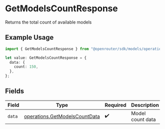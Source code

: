 # GetModelsCountResponse

Returns the total count of available models

## Example Usage

```typescript
import { GetModelsCountResponse } from "@openrouter/sdk/models/operations";

let value: GetModelsCountResponse = {
  data: {
    count: 150,
  },
};
```

## Fields

| Field                                                                          | Type                                                                           | Required                                                                       | Description                                                                    |
| ------------------------------------------------------------------------------ | ------------------------------------------------------------------------------ | ------------------------------------------------------------------------------ | ------------------------------------------------------------------------------ |
| `data`                                                                         | [operations.GetModelsCountData](../../models/operations/getmodelscountdata.md) | :heavy_check_mark:                                                             | Model count data                                                               |